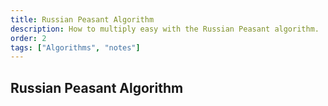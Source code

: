 ```yaml
---
title: Russian Peasant Algorithm
description: How to multiply easy with the Russian Peasant algorithm.
order: 2
tags: ["Algorithms", "notes"] 
---
```


## Russian Peasant Algorithm
